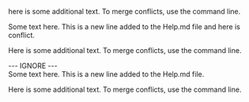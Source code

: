here is some additional text. To merge conflicts, use the command line.

Some text here. This is a new line added to the Help.md file and here is conflict.

Here is some additional text. To merge conflicts, use the command line.

--- IGNORE ---  
Some text here. This is a new line added to the Help.md file.


Here is some additional text. To merge conflicts, use the command line.
